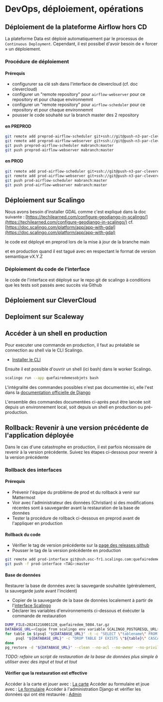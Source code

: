 # DevOps, déploiement, opérations

## Déploiement de la plateforme Airflow hors CD

La plateforme Data est déploié automatiquement par le processus de `Continuous Deployment`. Cependant, il est possibel d'avoir besoin de « forcer » un déploiement.

### Procédure de déploiement

#### Prérequis

- configururer sa clé ssh dans l'interface de clevercloud (cf. doc clevercloud)
- configurer un "remote repository" pour `airflow-webserver` pour ce repository et pour chaque environnemnt
- configurer un "remote repository" pour `airflow-scheduler` pour ce repository et pour chaque environnemnt
- pousser le code souhaité sur la branch master des 2 repository

#### en PREPROD

```sh
git remote add preprod-airflow-scheduler git+ssh://git@push-n3-par-clevercloud-customers.services.clever-cloud.com/app_3d1f7d89-d7f0-433a-ac01-c663d4729143.git
git remote add preprod-airflow-webserver git+ssh://git@push-n3-par-clevercloud-customers.services.clever-cloud.com/app_d3c229bf-be85-4dbd-aca2-c8df1c6166de.git
git push preprod-airflow-scheduler mabranch:master
git push preprod-airflow-webserver mabranch:master
```

#### en PROD

```sh
git remote add prod-airflow-scheduler git+ssh://git@push-n3-par-clevercloud-customers.services.clever-cloud.com/app_fda5d606-44d9-485f-a1b4-1f7007bc3bec.git
git remote add prod-airflow-webserver git+ssh://git@push-n3-par-clevercloud-customers.services.clever-cloud.com/app_efd2802a-1773-48e0-987e-7a6dffb929d1.git
git push prod-airflow-scheduler mabranch:master
git push prod-airflow-webserver mabranch:master
```

## Déploiement sur Scalingo

Nous avons besoin d'installer GDAL comme c'est expliqué dans la doc suivante : [https://techilearned.com/configure-geodjango-in-scalingo/](https://techilearned.com/configure-geodjango-in-scalingo/) cf. [https://doc.scalingo.com/platform/app/app-with-gdal](https://doc.scalingo.com/platform/app/app-with-gdal)

le code est déployé en preprod lors de la mise à jour de la branche main

et en production quand il est tagué avec en respectant le format de version semantique vX.Y.Z

### Déploiement du code de l'interface

le code de l'interface est déployé sur le repo git de scalingo à conditions que les tests soit passés avec succès via Github

## Déploiement sur CleverCloud

<!-- TODO data plateforme -->

## Deploiment sur Scaleway

<!-- TODO s3 et bientôt plus ? -->

## Accéder à un shell en production

Pour executer une commande en production, il faut au préalable se connection au shell via le CLI Scalingo.

- [Installer le CLI](https://doc.scalingo.com/platform/cli/start)

Ensuite il est possible d'ouvrir un shell (ici bash) dans le worker Scalingo.

```sh
scalingo run --app quefairedemesobjets bash
```

L'intégralité des commandes possibles n'est pas documentée ici, elle l'est dans la [documentation officielle de Django](https://docs.djangoproject.com/en/dev/ref/django-admin/#django-admin-and-manage-py)

L'ensemble des commandes documentées ci-après peut être lancée soit depuis un environnement local, soit depuis un shell en production ou pré-production.

## Rollback: Revenir à une version précédente de l'application déployée

Dans le cas d'une catastrophe en production, il est parfois nécessaire de revenir à la version précédente.
Suivez les étapes ci-dessous pour revenir à la version précédente

### Rollback des interfaces

#### Prérequis

- Prévenir l'équipe du problème de prod et du rollback à venir sur Mattermost
- Voir avec l'administrateur des données (Christian) si des modifications récentes sont à sauvegarder avant la restauration de la base de données
- Tester la procédure de rollback ci-dessous en preprod avant de l'appliquer en production

#### Rollback du code

- Vérifier le tag de version précédente sur la [page des releases github](https://github.com/incubateur-ademe/quefairedemesobjets/releases)
- Pousser le tag de la version précédente en production

```sh
git remote add prod-interface git@ssh.osc-fr1.scalingo.com:quefairedemesobjets.git
git push -f prod-interface <TAG>:master
```

#### Base de données

Restaurer la base de données avec la sauvegarde souhaitée (géréralement, la sauvegarde juste avant l'incident)

- Copier de la sauvegarde de la base de données localement à partir de l'[interface Scalingo](https://dashboard.scalingo.com/apps/osc-fr1/quefairedemesobjets/db/postgresql/backups/list)
- Déclarer les variables d'environnements ci-dessous et éxécuter la commande de restauration

```sh
DUMP_FILE=20241216001128_quefairedem_5084.tar.gz
DATABASE_URL=<Copie from scalingo env variable SCALINGO_POSTGRESQL_URL>
for table in $(psql "${DATABASE_URL}" -t -c "SELECT \"tablename\" FROM pg_tables WHERE schemaname='public'"); do
     psql "${DATABASE_URL}" -c "DROP TABLE IF EXISTS \"${table}\" CASCADE;"
done
pg_restore -d "${DATABASE_URL}" --clean --no-acl --no-owner --no-privileges "${DUMP_FILE}"
```

_TODO: refaire un script de restauration de la base de données plus simple à utiliser avec des input et tout et tout_

#### Vérifier que la restauration est effective

Accéder à la carte et jouer avec : [La carte](https://quefairedemesdechets.fr/carte)
Accéder au formulaire et joue avec : [Le formulaire](https://quefairedemesdechets.fr/formulaire)
Accéder à l'administration Django et vérifier les données qui ont été restaurée : [Admin](https://quefairedemesdechets.fr/admin)

